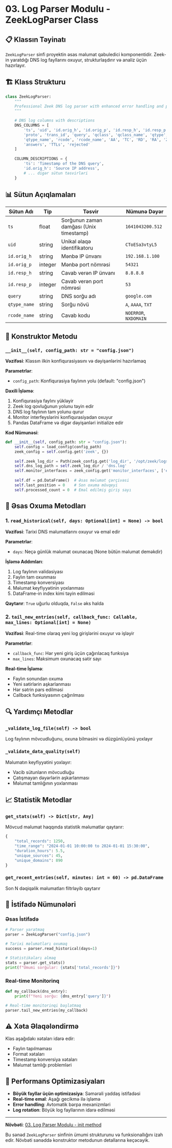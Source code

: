 # 03. Log Parser Modulu - ZeekLogParser Class

## 📋 Klassın Təyinatı

`ZeekLogParser` sinfi proyektin əsas məlumat qəbuledici komponentidir. Zeek-in yaratdığı DNS log fayllarını oxuyur, strukturlaşdırır və analiz üçün hazırlayır.

## 🏗️ Klass Strukturu

```python
class ZeekLogParser:
    """
    Professional Zeek DNS log parser with enhanced error handling and performance
    """
    
    # DNS log columns with descriptions
    DNS_COLUMNS = [
        'ts', 'uid', 'id.orig_h', 'id.orig_p', 'id.resp_h', 'id.resp_p', 
        'proto', 'trans_id', 'query', 'qclass', 'qclass_name', 'qtype', 
        'qtype_name', 'rcode', 'rcode_name', 'AA', 'TC', 'RD', 'RA', 'Z', 
        'answers', 'TTLs', 'rejected'
    ]
    
    COLUMN_DESCRIPTIONS = {
        'ts': 'Timestamp of the DNS query',
        'id.orig_h': 'Source IP address',
        # ... digər sütun təsvirləri
    }
```

## 📊 Sütun Açıqlamaları

| Sütun Adı | Tip | Təsvir | Nümunə Dəyər |
|-----------|-----|---------|-------------|
| `ts` | float | Sorğunun zaman damğası (Unix timestamp) | `1641043200.512` |
| `uid` | string | Unikal əlaqə identifikatoru | `CToESa3vtyL5` |
| `id.orig_h` | string | Mənbə IP ünvanı | `192.168.1.100` |
| `id.orig_p` | integer | Mənbə port nömrəsi | `54321` |
| `id.resp_h` | string | Cavab verən IP ünvanı | `8.8.8.8` |
| `id.resp_p` | integer | Cavab verən port nömrəsi | `53` |
| `query` | string | DNS sorğu adı | `google.com` |
| `qtype_name` | string | Sorğu növü | `A`, `AAAA`, `TXT` |
| `rcode_name` | string | Cavab kodu | `NOERROR`, `NXDOMAIN` |

## 🔧 Konstruktor Metodu

### `__init__(self, config_path: str = "config.json")`

**Vəzifəsi**: Klassın ilkin konfiqurasiyasını və dəyişənlərini hazırlamaq

**Parametrlər**:
- `config_path`: Konfiqurasiya faylının yolu (default: "config.json")

**Daxili İşləmə**:
1. Konfiqurasiya faylını yükləyir
2. Zeek log qovluğunun yolunu təyin edir
3. DNS log faylının tam yolunu qurur
4. Monitor interfeyslərini konfiqurasiyadan oxuyur
5. Pandas DataFrame və digər dəyişənləri initialize edir

**Kod Nümunəsi**:
```python
def __init__(self, config_path: str = "config.json"):
    self.config = load_config(config_path)
    zeek_config = self.config.get('zeek', {})
    
    self.zeek_log_dir = Path(zeek_config.get('log_dir', '/opt/zeek/logs/current'))
    self.dns_log_path = self.zeek_log_dir / 'dns.log'
    self.monitor_interfaces = zeek_config.get('monitor_interfaces', ['eth0'])
    
    self.df = pd.DataFrame()  # Əsas məlumat çərçivəsi
    self.last_position = 0    # Son oxuma mövqeyi
    self.processed_count = 0  # Emal edilmiş giriş sayı
```

## 📖 Əsas Oxuma Metodları

### 1. `read_historical(self, days: Optional[int] = None) -> bool`

**Vəzifəsi**: Tarixi DNS məlumatlarını oxuyur və emal edir

**Parametrlər**:
- `days`: Neçə günlük məlumat oxunacaq (None bütün məlumat deməkdir)

**İşləmə Addımları**:
1. Log faylının validasiyası
2. Faylın tam oxunması
3. Timestamp konversiyası
4. Məlumat keyfiyyətinin yoxlanması
5. DataFrame-in index kimi təyin edilməsi

**Qaytarır**: `True` uğurlu olduqda, `False` əks halda

### 2. `tail_new_entries(self, callback_func: Callable, max_lines: Optional[int] = None)`

**Vəzifəsi**: Real-time olaraq yeni log girişlərini oxuyur və işləyir

**Parametrlər**:
- `callback_func`: Hər yeni giriş üçün çağırılacaq funksiya
- `max_lines`: Maksimum oxunacaq sətir sayı

**Real-time İşləmə**:
- Faylın sonundan oxuma
- Yeni sətirlərin aşkarlanması
- Hər sətrin pars edilməsi
- Callback funksiyasının çağırılması

## 🔍 Yardımçı Metodlar

### `_validate_log_file(self) -> bool`

Log faylının mövcudluğunu, oxuna bilməsini və düzgünlüyünü yoxlayır

### `_validate_data_quality(self)`

Məlumatın keyfiyyətini yoxlayır:
- Vacib sütunların mövcudluğu
- Çatışmayan dəyərlərin aşkarlanması
- Məlumat tamlığının yoxlanması

## 📈 Statistik Metodlar

### `get_stats(self) -> Dict[str, Any]`

Mövcud məlumat haqqında statistik məlumatlar qaytarır:

```python
{
    "total_records": 1250,
    "time_range": "2024-01-01 10:00:00 to 2024-01-01 15:30:00",
    "duration_hours": 5.5,
    "unique_sources": 45,
    "unique_domains": 890
}
```

### `get_recent_entries(self, minutes: int = 60) -> pd.DataFrame`

Son N dəqiqəlik məlumatları filtrləyib qaytarır

## 🎯 İstifadə Nümunələri

### Əsas İstifadə
```python
# Parser yaratmaq
parser = ZeekLogParser("config.json")

# Tarixi məlumatları oxumaq
success = parser.read_historical(days=1)

# Statistikaları almaq
stats = parser.get_stats()
print(f"Ümumi sorğular: {stats['total_records']}")
```

### Real-time Monitorinq
```python
def my_callback(dns_entry):
    print(f"Yeni sorğu: {dns_entry['query']}")

# Real-time monitorinqi başlatmaq
parser.tail_new_entries(my_callback)
```

## ⚠️ Xəta Əlaqələndirmə

Klas aşağıdakı xətaları idarə edir:
- Faylın tapılmaması
- Format xətaları
- Timestamp konversiya xətaları
- Məlumat tamlığı problemləri

## 🚀 Performans Optimizasiyaları

- **Böyük fayllar üçün optimizasiya**: Səmərəli yaddaş istifadəsi
- **Real-time emal**: Aşağı gecikmə ilə işləmə
- **Error handling**: Avtomatik bərpa mexanizmləri
- **Log rotation**: Böyük log fayllarının idarə edilməsi

---

**Növbəti**: [03. Log Parser Modulu - init method](/core/03_log_parser/02_init_method.md)

Bu sənəd `ZeekLogParser` sinfinin ümumi strukturunu və funksionallığını izah edir. Növbəti sənəddə konstruktor metodunun detallarına keçəcəyik.
